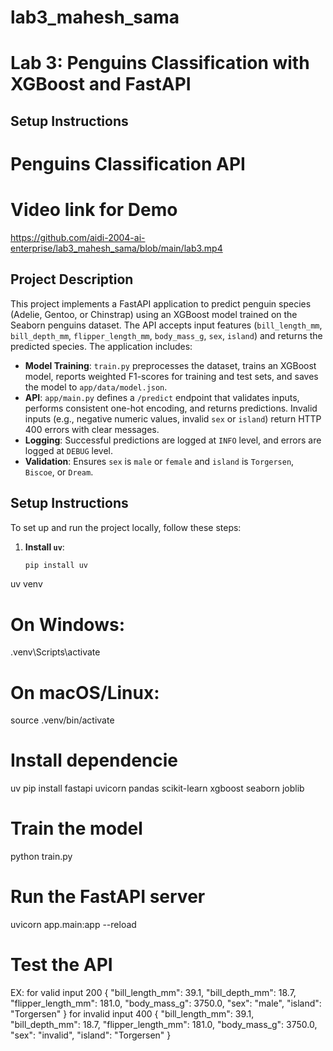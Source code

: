# lab3_mahesh_sama
# Lab 3: Penguins Classification with XGBoost and FastAPI

## Setup Instructions
# Penguins Classification API
# Video link for Demo
https://github.com/aidi-2004-ai-enterprise/lab3_mahesh_sama/blob/main/lab3.mp4
## Project Description
This project implements a FastAPI application to predict penguin species (Adelie, Gentoo, or Chinstrap) using an XGBoost model trained on the Seaborn penguins dataset. The API accepts input features (`bill_length_mm`, `bill_depth_mm`, `flipper_length_mm`, `body_mass_g`, `sex`, `island`) and returns the predicted species. The application includes:

- **Model Training**: `train.py` preprocesses the dataset, trains an XGBoost model, reports weighted F1-scores for training and test sets, and saves the model to `app/data/model.json`.
- **API**: `app/main.py` defines a `/predict` endpoint that validates inputs, performs consistent one-hot encoding, and returns predictions. Invalid inputs (e.g., negative numeric values, invalid `sex` or `island`) return HTTP 400 errors with clear messages.
- **Logging**: Successful predictions are logged at `INFO` level, and errors are logged at `DEBUG` level.
- **Validation**: Ensures `sex` is `male` or `female` and `island` is `Torgersen`, `Biscoe`, or `Dream`.

## Setup Instructions
To set up and run the project locally, follow these steps:

1. **Install `uv`**:
   ```bash
   pip install uv
uv venv
# On Windows:
.venv\Scripts\activate
# On macOS/Linux:
source .venv/bin/activate
# Install dependencie
uv pip install fastapi uvicorn pandas scikit-learn xgboost seaborn joblib
# Train the model
python train.py
# Run the FastAPI server
uvicorn app.main:app --reload
# Test the API
EX:
for valid input 200
{
    "bill_length_mm": 39.1,
    "bill_depth_mm": 18.7,
    "flipper_length_mm": 181.0,
    "body_mass_g": 3750.0,
    "sex": "male",
    "island": "Torgersen"
}
for invalid input 400
{
    "bill_length_mm": 39.1,
    "bill_depth_mm": 18.7,
    "flipper_length_mm": 181.0,
    "body_mass_g": 3750.0,
    "sex": "invalid",
    "island": "Torgersen"
}